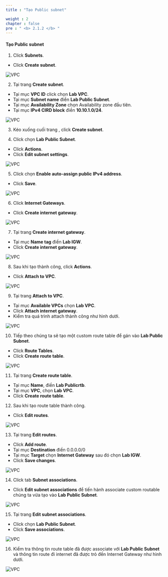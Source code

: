 ```yaml
---
title : "Tạo Public subnet"

weight : 2
chapter : false
pre : " <b> 2.1.2 </b> "
---
```


#### Tạo Public subnet

1. Click **Subnets**.
  + Click **Create subnet**.

![VPC](/images/2.prerequisite/003-createsubnet.png)

2. Tại trang **Create subnet**.
  + Tại mục **VPC ID** click chọn **Lab VPC**.
  + Tại mục **Subnet name** điền **Lab Public Subnet**.
  + Tại mục **Availability Zone** chọn Availability zone đầu tiên.
  + Tại mục **IPv4 CIRD block** điền **10.10.1.0/24**.

![VPC](/images/2.prerequisite/004-createsubnet.png)

3. Kéo xuống cuối trang , click **Create subnet**.

4. Click chọn **Lab Public Subnet**.
  + Click **Actions**.
  + Click **Edit subnet settings**.

![VPC](/images/2.prerequisite/005-createsubnet.png)

5. Click chọn **Enable auto-assign public IPv4 address**.
  + Click **Save**.

![VPC](/images/2.prerequisite/006-createsubnet.png)

6. Click **Internet Gateways**.
  + Click **Create internet gateway**.
  
![VPC](/images/2.prerequisite/007-createigw.png)

7. Tại trang **Create internet gateway**.
  + Tại mục **Name tag** điền **Lab IGW**.
  + Click **Create internet gateway**.
  
![VPC](/images/2.prerequisite/008-createigw.png)

8. Sau khi tạo thành công, click **Actions**.
  + Click **Attach to VPC**.
 
![VPC](/images/2.prerequisite/009-createigw.png)

9. Tại trang **Attach to VPC**.
  + Tại mục **Available VPCs** chọn **Lab VPC**.
  + Click **Attach internet gateway**.
  + Kiểm tra quá trình attach thành công như hình dưới.

![VPC](/images/2.prerequisite/010-createigw.png)

10. Tiếp theo chúng ta sẽ tạo một custom route table để gán vào **Lab Public Subnet**.
  + Click **Route Tables**.
  + Click **Create route table**.

![VPC](/images/2.prerequisite/011-creatertb.png)

11. Tại trang **Create route table**.
  + Tại mục **Name**, điền **Lab Publicrtb**.
  + Tại mục **VPC**, chọn **Lab VPC**.
  + Click **Create route table**.

12. Sau khi tạo route table thành công.
  + Click **Edit routes**.
  
![VPC](/images/2.prerequisite/012-creatertb.png)

13. Tại trang **Edit routes**.
  + Click **Add route**.
  + Tại mục **Destination** điền 0.0.0.0/0
  + Tại mục **Target** chọn **Internet Gateway** sau đó chọn **Lab IGW**.
  + Click **Save changes**.

![VPC](/images/2.prerequisite/013-creatertb.png)

14. Click tab **Subnet associations**.
  + Click **Edit subnet associations** để tiến hành associate custom routable chúng ta vừa tạo vào **Lab Public Subnet**.


![VPC](/images/2.prerequisite/014-creatertb.png)

15. Tại trang **Edit subnet associations**. 
  + Click chọn **Lab Public Subnet**.
  + Click **Save associations**.

![VPC](/images/2.prerequisite/015-creatertb.png)

16. Kiểm tra thông tin route table đã được associate với **Lab Public Subnet** và thông tin route đi internet đã được trỏ đến Internet Gateway như hình dưới.


![VPC](/images/2.prerequisite/016-creatertb.png)

